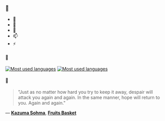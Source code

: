 ### 👋

- 🔭
- 🌱
- 💬
- 📫
- ⚡

#### 🧏

[![Most used languages](https://github-readme-stats-aynah.vercel.app/api/top-langs/?username=aynh&theme=solarized-dark&langs_count=6&layout=compact&hide_title=true)](https://github.com/anuraghazra/github-readme-stats#gh-dark-mode-only)
[![Most used languages](https://github-readme-stats-aynah.vercel.app/api/top-langs/?username=aynh&theme=solarized-light&langs_count=6&layout=compact&hide_title=true)](https://github.com/anuraghazra/github-readme-stats#gh-light-mode-only)

#### 💬

> "Just as no matter how hard you try to keep it away, despair will attack you again and again. In the same manner, hope will return to you. Again and again."

&mdash; [**Kazuma Sohma**](https://myanimelist.net/character.php?q=Kazuma%20Sohma&cat=character), [**Fruits Basket**](https://myanimelist.net/search/all?q=Fruits%20Basket&cat=all)
